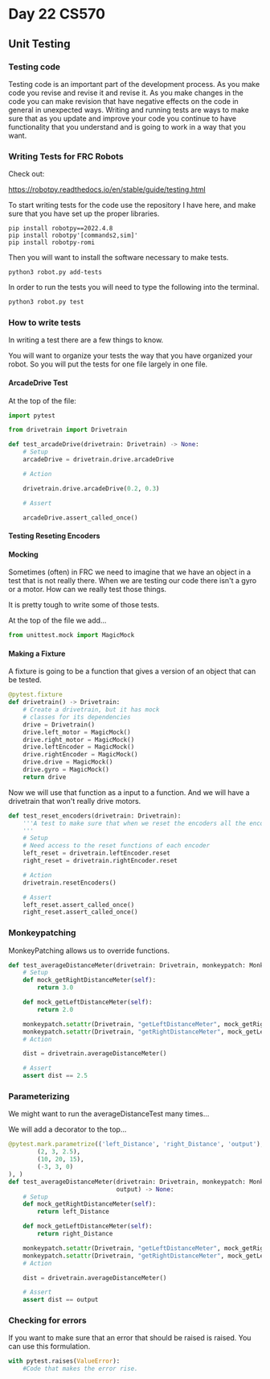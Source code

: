 [comment]: render
# Day 22 CS570
## Unit Testing

### Testing code

Testing code is an important part of the development process. As you make code you revise and revise it and revise it. 
As you make changes in the code you can make revision that have negative effects on the code in general in unexpected ways.
Writing and running tests are ways to make sure that as you update and improve your code you continue to have functionality
that you understand and is going to work in a way that you want. 

### Writing Tests for FRC Robots

Check out: 

https://robotpy.readthedocs.io/en/stable/guide/testing.html

To start writing tests for the code use the repository I have here, and make sure that you have set up the proper libraries.

```commandline
pip install robotpy==2022.4.8
pip install robotpy'[commands2,sim]'
pip install robotpy-romi
```

Then you will want to install the software necessary to make tests.

```commandline
python3 robot.py add-tests
```

In order to run the tests you will need to type the following into the terminal.

```python
python3 robot.py test   
```

### How to write tests

In writing a test there are a few things to know. 

You will want to organize your tests the way that you have organized your robot. So you will put the tests for one file 
largely in one file.



#### ArcadeDrive Test

At the top of the file:

```python
import pytest

from drivetrain import Drivetrain
```

```python
def test_arcadeDrive(drivetrain: Drivetrain) -> None:
    # Setup
    arcadeDrive = drivetrain.drive.arcadeDrive

    # Action

    drivetrain.drive.arcadeDrive(0.2, 0.3)

    # Assert

    arcadeDrive.assert_called_once()

```
#### Testing Reseting Encoders



#### Mocking

Sometimes (often) in FRC we need to imagine that we have an object in a test that is not really there. When we are testing
our code there isn't a gyro or a motor.  How can we really test those things.

It is pretty tough to write some of those tests.

At the top of the file we add...

```python
from unittest.mock import MagicMock
```
#### Making a Fixture

A fixture is going to be a function that gives a version of an object that can be tested.

```python
@pytest.fixture
def drivetrain() -> Drivetrain:
    # Create a drivetrain, but it has mock
    # classes for its dependencies
    drive = Drivetrain()
    drive.left_motor = MagicMock()
    drive.right_motor = MagicMock()
    drive.leftEncoder = MagicMock()
    drive.rightEncoder = MagicMock()
    drive.drive = MagicMock()
    drive.gyro = MagicMock()
    return drive
```

Now we will use that function as a input to a function. And we will have a drivetrain that won't really drive motors.

```python
def test_reset_encoders(drivetrain: Drivetrain):
    '''A test to make sure that when we reset the encoders all the encoders are reset.
    '''
    # Setup
    # Need access to the reset functions of each encoder
    left_reset = drivetrain.leftEncoder.reset
    right_reset = drivetrain.rightEncoder.reset

    # Action
    drivetrain.resetEncoders()

    # Assert
    left_reset.assert_called_once()
    right_reset.assert_called_once()
```

### Monkeypatching

MonkeyPatching allows us to override functions. 

```python
def test_averageDistanceMeter(drivetrain: Drivetrain, monkeypatch: MonkeyPatch) -> None:
    # Setup
    def mock_getRightDistanceMeter(self):
        return 3.0

    def mock_getLeftDistanceMeter(self):
        return 2.0

    monkeypatch.setattr(Drivetrain, "getLeftDistanceMeter", mock_getRightDistanceMeter)
    monkeypatch.setattr(Drivetrain, "getRightDistanceMeter", mock_getLeftDistanceMeter)
    # Action

    dist = drivetrain.averageDistanceMeter()

    # Assert
    assert dist == 2.5

```

### Parameterizing

We might want to run the averageDistanceTest many times...

We will add a decorator to the top...

```python
@pytest.mark.parametrize(('left_Distance', 'right_Distance', 'output'), (
        (2, 3, 2.5),
        (10, 20, 15),
        (-3, 3, 0)
), )
def test_averageDistanceMeter(drivetrain: Drivetrain, monkeypatch: MonkeyPatch, left_Distance, right_Distance,
                              output) -> None:
    # Setup
    def mock_getRightDistanceMeter(self):
        return left_Distance

    def mock_getLeftDistanceMeter(self):
        return right_Distance

    monkeypatch.setattr(Drivetrain, "getLeftDistanceMeter", mock_getRightDistanceMeter)
    monkeypatch.setattr(Drivetrain, "getRightDistanceMeter", mock_getLeftDistanceMeter)
    # Action

    dist = drivetrain.averageDistanceMeter()

    # Assert
    assert dist == output
```


### Checking for errors

If you want to make sure that an error that should be raised is raised. You can use this formulation.

```python
with pytest.raises(ValueError):
    #Code that makes the error rise.
```